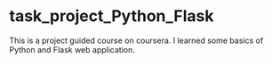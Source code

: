 # task_project_Python_Flask
This is a project guided course on coursera. I learned some basics of Python and Flask web application.

